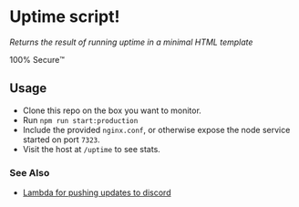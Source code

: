 # Uptime script!

_Returns the result of running uptime in a minimal HTML template_

100% Secure™️️

## Usage

- Clone this repo on the box you want to monitor.
- Run `npm run start:production`
- Include the provided `nginx.conf`, or otherwise expose the node service started on port `7323`.
- Visit the host at `/uptime` to see stats.

### See Also
- [Lambda for pushing updates to discord](https://github.com/bartlett705/lambda-uptime)

